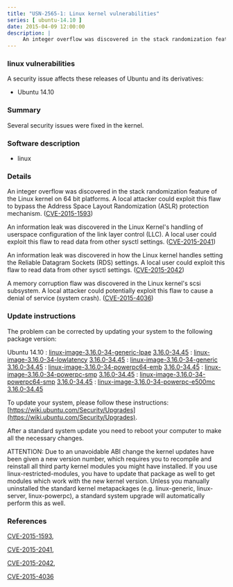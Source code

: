 ```yaml
---
title: "USN-2565-1: Linux kernel vulnerabilities"
series: [ ubuntu-14.10 ]
date: 2015-04-09 12:00:00
description: |
     An integer overflow was discovered in the stack randomization feature of the Linux kernel on 64 bit platforms. A local attacker could exploit this flaw to bypass the Address Space Layout Randomization (ASLR) protection mechanism. ([CVE-2015-1593](http://people.ubuntu.com/~ubuntu-security/cve/CVE-2015-1593))
--- 
```

 
### linux vulnerabilities

A security issue affects these releases of Ubuntu and its derivatives:

* Ubuntu 14.10

### Summary

Several security issues were fixed in the kernel. 

### Software description

* linux 

### Details

 An integer overflow was discovered in the stack randomization feature of the Linux kernel on 64 bit platforms. A local attacker could exploit this flaw to bypass the Address Space Layout Randomization (ASLR) protection mechanism. ([CVE-2015-1593](http://people.ubuntu.com/~ubuntu-security/cve/CVE-2015-1593))

An information leak was discovered in the Linux Kernel&#39;s handling of userspace configuration of the link layer control (LLC). A local user could exploit this flaw to read data from other sysctl settings. ([CVE-2015-2041](http://people.ubuntu.com/~ubuntu-security/cve/CVE-2015-2041))

An information leak was discovered in how the Linux kernel handles setting the Reliable Datagram Sockets (RDS) settings. A local user could exploit this flaw to read data from other sysctl settings. ([CVE-2015-2042](http://people.ubuntu.com/~ubuntu-security/cve/CVE-2015-2042))

A memory corruption flaw was discovered in the Linux kernel&#39;s scsi subsystem. A local attacker could potentially exploit this flaw to cause a denial of service (system crash). ([CVE-2015-4036](http://people.ubuntu.com/~ubuntu-security/cve/CVE-2015-4036)) 

### Update instructions

The problem can be corrected by updating your system to the following package version:

Ubuntu 14.10
 : [linux-image-3.16.0-34-generic-lpae](https://launchpad.net/ubuntu/+source/linux) <span> [3.16.0-34.45](https://launchpad.net/ubuntu/+source/linux/3.16.0-34.45) </span> 
 : [linux-image-3.16.0-34-lowlatency](https://launchpad.net/ubuntu/+source/linux) <span> [3.16.0-34.45](https://launchpad.net/ubuntu/+source/linux/3.16.0-34.45) </span> 
 : [linux-image-3.16.0-34-generic](https://launchpad.net/ubuntu/+source/linux) <span> [3.16.0-34.45](https://launchpad.net/ubuntu/+source/linux/3.16.0-34.45) </span> 
 : [linux-image-3.16.0-34-powerpc64-emb](https://launchpad.net/ubuntu/+source/linux) <span> [3.16.0-34.45](https://launchpad.net/ubuntu/+source/linux/3.16.0-34.45) </span> 
 : [linux-image-3.16.0-34-powerpc-smp](https://launchpad.net/ubuntu/+source/linux) <span> [3.16.0-34.45](https://launchpad.net/ubuntu/+source/linux/3.16.0-34.45) </span> 
 : [linux-image-3.16.0-34-powerpc64-smp](https://launchpad.net/ubuntu/+source/linux) <span> [3.16.0-34.45](https://launchpad.net/ubuntu/+source/linux/3.16.0-34.45) </span> 
 : [linux-image-3.16.0-34-powerpc-e500mc](https://launchpad.net/ubuntu/+source/linux) <span> [3.16.0-34.45](https://launchpad.net/ubuntu/+source/linux/3.16.0-34.45) </span> 

To update your system, please follow these instructions: [https://wiki.ubuntu.com/Security/Upgrades](https://wiki.ubuntu.com/Security/Upgrades).

After a standard system update you need to reboot your computer to make all the necessary changes.

ATTENTION: Due to an unavoidable ABI change the kernel updates have been given a new version number, which requires you to recompile and reinstall all third party kernel modules you might have installed. If you use linux-restricted-modules, you have to update that package as well to get modules which work with the new kernel version. Unless you manually uninstalled the standard kernel metapackages (e.g. linux-generic, linux-server, linux-powerpc), a standard system upgrade will automatically perform this as well. 

### References

 [CVE-2015-1593](http://people.ubuntu.com/~ubuntu-security/cve/CVE-2015-1593), 

 [CVE-2015-2041](http://people.ubuntu.com/~ubuntu-security/cve/CVE-2015-2041), 

 [CVE-2015-2042](http://people.ubuntu.com/~ubuntu-security/cve/CVE-2015-2042), 

 [CVE-2015-4036](http://people.ubuntu.com/~ubuntu-security/cve/CVE-2015-4036)
 
